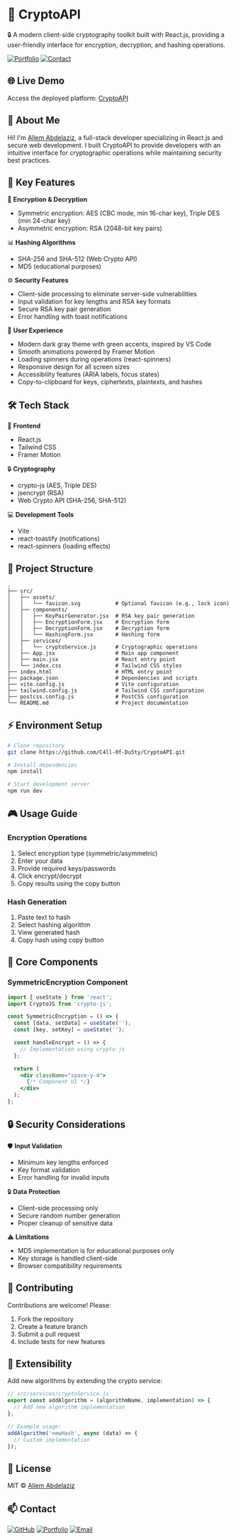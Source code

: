 # 🚀 CryptoAPI
🔒 A modern client-side cryptography toolkit built with React.js, providing a user-friendly interface for encryption, decryption, and hashing operations.

[![Portfolio](https://img.shields.io/badge/Portfolio-allem.pro-blue)](https://allem.pro/)
[![Contact](https://img.shields.io/badge/Gmail-allemhamed98%40gmail.com-red)](mailto:allemhamed98@gmail.com)

## 🌐 Live Demo

Access the deployed platform: [CryptoAPI](https://cryptoapi.allem.pro)

## 👋 About Me
Hi! I'm [Allem Abdelaziz](https://github.com/C4ll-0f-Du5ty), a full-stack developer specializing in React.js and secure web development. I built CryptoAPI to provide developers with an intuitive interface for cryptographic operations while maintaining security best practices.

## 🎯 Key Features
🔑 **Encryption & Decryption**
- Symmetric encryption: AES (CBC mode, min 16-char key), Triple DES (min 24-char key)
- Asymmetric encryption: RSA (2048-bit key pairs)

📊 **Hashing Algorithms**
- SHA-256 and SHA-512 (Web Crypto API)
- MD5 (educational purposes)

⚙️ **Security Features**
- Client-side processing to eliminate server-side vulnerabilities
- Input validation for key lengths and RSA key formats
- Secure RSA key pair generation
- Error handling with toast notifications

🌟 **User Experience**
- Modern dark gray theme with green accents, inspired by VS Code
- Smooth animations powered by Framer Motion
- Loading spinners during operations (react-spinners)
- Responsive design for all screen sizes
- Accessibility features (ARIA labels, focus states)
- Copy-to-clipboard for keys, ciphertexts, plaintexts, and hashes

## 🛠️ Tech Stack
🧩 **Frontend**
- React.js
- Tailwind CSS
- Framer Motion

🔒 **Cryptography**
- crypto-js (AES, Triple DES)
- jsencrypt (RSA)
- Web Crypto API (SHA-256, SHA-512)

💻 **Development Tools**
- Vite
- react-toastify (notifications)
- react-spinners (loading effects)

## 📁 Project Structure
```plaintext
.
├── src/
│   ├── assets/
│   │   └── favicon.svg           # Optional favicon (e.g., lock icon)
│   ├── components/
│   │   ├── KeyPairGenerator.jsx  # RSA key pair generation
│   │   ├── EncryptionForm.jsx    # Encryption form
│   │   ├── DecryptionForm.jsx    # Decryption form
│   │   └── HashingForm.jsx       # Hashing form
│   ├── services/
│   │   └── cryptoService.js      # Cryptographic operations
│   ├── App.jsx                   # Main app component
│   ├── main.jsx                  # React entry point
│   └── index.css                 # Tailwind CSS styles
├── index.html                    # HTML entry point
├── package.json                  # Dependencies and scripts
├── vite.config.js                # Vite configuration
├── tailwind.config.js            # Tailwind CSS configuration
├── postcss.config.js             # PostCSS configuration
└── README.md                     # Project documentation
```

## ⚡ Environment Setup
```bash
# Clone repository
git clone https://github.com/C4ll-0f-Du5ty/CryptoAPI.git

# Install dependencies
npm install

# Start development server
npm run dev
```

## 🎮 Usage Guide
### Encryption Operations
1. Select encryption type (symmetric/asymmetric)
2. Enter your data
3. Provide required keys/passwords
4. Click encrypt/decrypt
5. Copy results using the copy button

### Hash Generation
1. Paste text to hash
2. Select hashing algorithm
3. View generated hash
4. Copy hash using copy button

## 🧩 Core Components
### SymmetricEncryption Component
```jsx
import { useState } from 'react';
import CryptoJS from 'crypto-js';

const SymmetricEncryption = () => {
  const [data, setData] = useState('');
  const [key, setKey] = useState('');

  const handleEncrypt = () => {
    // Implementation using crypto-js
  };

  return (
    <div className="space-y-4">
      {/* Component UI */}
    </div>
  );
};
```

## 🔒 Security Considerations
🛡️ **Input Validation**
- Minimum key lengths enforced
- Key format validation
- Error handling for invalid inputs

🔒 **Data Protection**
- Client-side processing only
- Secure random number generation
- Proper cleanup of sensitive data

⚠️ **Limitations**
- MD5 implementation is for educational purposes only
- Key storage is handled client-side
- Browser compatibility requirements

## 👥 Contributing
Contributions are welcome! Please:
1. Fork the repository
2. Create a feature branch
3. Submit a pull request
4. Include tests for new features

## 🔨 Extensibility
Add new algorithms by extending the crypto service:

```javascript
// src/services/cryptoService.js
export const addAlgorithm = (algorithmName, implementation) => {
  // Add new algorithm implementation
};

// Example usage:
addAlgorithm('newHash', async (data) => {
  // Custom implementation
});
```

## 📜 License
MIT © [Allem Abdelaziz](https://github.com/C4ll-0f-Du5ty)

## 📫 Contact
[![GitHub](https://img.shields.io/badge/GitHub-Allem-Black)](https://github.com/C4ll-0f-Du5ty)
[![Portfolio](https://img.shields.io/badge/Portfolio-allem.pro-blue)](https://allem.pro/)
[![Email](https://img.shields.io/badge/Gmail-allemhamed98%40gmail.com-red)](mailto:allemhamed98@gmail.com)
